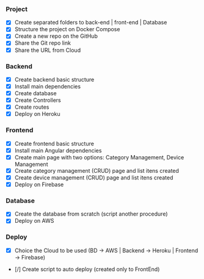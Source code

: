 ### Project
- [X] Create separated folders to back-end | front-end | Database
- [X] Structure the project on Docker Compose
- [X] Create a new repo on the GitHub
- [X] Share the Git repo link 
- [X] Share the URL from Cloud

### Backend
- [X] Create backend basic structure
- [X] Install main dependencies
- [X] Create database 
- [X] Create Controllers
- [X] Create routes
- [X] Deploy on Heroku

### Frontend
- [X] Create frontend basic structure
- [X] Install main Angular dependencies
- [X] Create main page with two options: Category Management, Device Management
- [X] Create category management (CRUD) page and list itens created
- [X] Create device management (CRUD) page and list itens created
- [X] Deploy on Firebase

### Database
- [X] Create the database from scratch (script another procedure)
- [X] Deploy on AWS

### Deploy
- [X] Choice the Cloud to be used (BD -> AWS | Backend -> Heroku | Frontend -> Firebase)
- [/] Create script to auto deploy (created only to FrontEnd)
